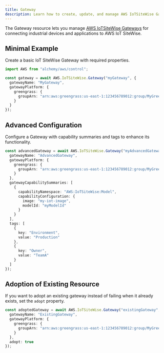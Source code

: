 ```yaml
---
title: Gateway
description: Learn how to create, update, and manage AWS IoTSiteWise Gateways using Alchemy Cloud Control.
---
```


The Gateway resource lets you manage [AWS IoTSiteWise Gateways](https://docs.aws.amazon.com/iotsitewise/latest/userguide/) for connecting industrial devices and applications to AWS IoT SiteWise.

## Minimal Example

Create a basic IoT SiteWise Gateway with required properties.

```ts
import AWS from "alchemy/aws/control";

const gateway = await AWS.IoTSiteWise.Gateway("myGateway", {
  gatewayName: "MyGateway",
  gatewayPlatform: {
    greengrass: {
      groupArn: "arn:aws:greengrass:us-east-1:123456789012:group/MyGreengrassGroup"
    }
  }
});
```

## Advanced Configuration

Configure a Gateway with capability summaries and tags to enhance its functionality.

```ts
const advancedGateway = await AWS.IoTSiteWise.Gateway("myAdvancedGateway", {
  gatewayName: "AdvancedGateway",
  gatewayPlatform: {
    greengrass: {
      groupArn: "arn:aws:greengrass:us-east-1:123456789012:group/MyGreengrassGroup"
    }
  },
  gatewayCapabilitySummaries: [
    {
      capabilityNamespace: "AWS:IoTSiteWise:Model",
      capabilityConfiguration: {
        image: "my-iot-image",
        modelId: "myModelId"
      }
    }
  ],
  tags: [
    {
      key: "Environment",
      value: "Production"
    },
    {
      key: "Owner",
      value: "TeamA"
    }
  ]
});
```

## Adoption of Existing Resource

If you want to adopt an existing gateway instead of failing when it already exists, set the `adopt` property.

```ts
const adoptedGateway = await AWS.IoTSiteWise.Gateway("existingGateway", {
  gatewayName: "ExistingGateway",
  gatewayPlatform: {
    greengrass: {
      groupArn: "arn:aws:greengrass:us-east-1:123456789012:group/MyGreengrassGroup"
    }
  },
  adopt: true
});
```